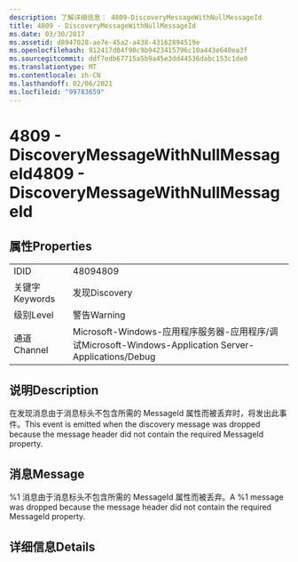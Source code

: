 ```yaml
---
description: 了解详细信息： 4809-DiscoveryMessageWithNullMessageId
title: 4809 - DiscoveryMessageWithNullMessageId
ms.date: 03/30/2017
ms.assetid: d8947028-ae7e-45a2-a438-43162894519e
ms.openlocfilehash: 912417d04f90c9b9423415796c10a443e640ea3f
ms.sourcegitcommit: ddf7edb67715a5b9a45e3dd44536dabc153c1de0
ms.translationtype: MT
ms.contentlocale: zh-CN
ms.lasthandoff: 02/06/2021
ms.locfileid: "99783659"
---
```

# <a name="4809---discoverymessagewithnullmessageid"></a><span data-ttu-id="8e4be-103">4809 - DiscoveryMessageWithNullMessageId</span><span class="sxs-lookup"><span data-stu-id="8e4be-103">4809 - DiscoveryMessageWithNullMessageId</span></span>

## <a name="properties"></a><span data-ttu-id="8e4be-104">属性</span><span class="sxs-lookup"><span data-stu-id="8e4be-104">Properties</span></span>  
  
|||  
|-|-|  
|<span data-ttu-id="8e4be-105">ID</span><span class="sxs-lookup"><span data-stu-id="8e4be-105">ID</span></span>|<span data-ttu-id="8e4be-106">4809</span><span class="sxs-lookup"><span data-stu-id="8e4be-106">4809</span></span>|  
|<span data-ttu-id="8e4be-107">关键字</span><span class="sxs-lookup"><span data-stu-id="8e4be-107">Keywords</span></span>|<span data-ttu-id="8e4be-108">发现</span><span class="sxs-lookup"><span data-stu-id="8e4be-108">Discovery</span></span>|  
|<span data-ttu-id="8e4be-109">级别</span><span class="sxs-lookup"><span data-stu-id="8e4be-109">Level</span></span>|<span data-ttu-id="8e4be-110">警告</span><span class="sxs-lookup"><span data-stu-id="8e4be-110">Warning</span></span>|  
|<span data-ttu-id="8e4be-111">通道</span><span class="sxs-lookup"><span data-stu-id="8e4be-111">Channel</span></span>|<span data-ttu-id="8e4be-112">Microsoft-Windows-应用程序服务器-应用程序/调试</span><span class="sxs-lookup"><span data-stu-id="8e4be-112">Microsoft-Windows-Application Server-Applications/Debug</span></span>|  
  
## <a name="description"></a><span data-ttu-id="8e4be-113">说明</span><span class="sxs-lookup"><span data-stu-id="8e4be-113">Description</span></span>  

 <span data-ttu-id="8e4be-114">在发现消息由于消息标头不包含所需的 MessageId 属性而被丢弃时，将发出此事件。</span><span class="sxs-lookup"><span data-stu-id="8e4be-114">This event is emitted when the discovery message was dropped because the message header did not contain the required MessageId property.</span></span>  
  
## <a name="message"></a><span data-ttu-id="8e4be-115">消息</span><span class="sxs-lookup"><span data-stu-id="8e4be-115">Message</span></span>  

 <span data-ttu-id="8e4be-116">%1 消息由于消息标头不包含所需的 MessageId 属性而被丢弃。</span><span class="sxs-lookup"><span data-stu-id="8e4be-116">A %1 message was dropped because the message header did not contain the required MessageId property.</span></span>  
  
## <a name="details"></a><span data-ttu-id="8e4be-117">详细信息</span><span class="sxs-lookup"><span data-stu-id="8e4be-117">Details</span></span>
